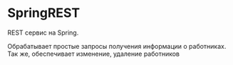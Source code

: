 # SpringREST

REST сервис на Spring.

Обрабатывает простые запросы получения информации о работниках. Так же, обеспечивает изменение, удаление работников
